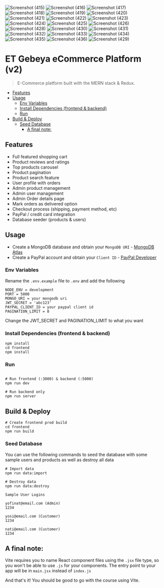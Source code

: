 ![Screenshot (415)](https://github.com/user-attachments/assets/aff09054-a3cd-4012-93be-445ad4e2171f)
![Screenshot (416)](https://github.com/user-attachments/assets/7b9e5bb7-6b0a-4f64-ae64-31a68bafbbad)
![Screenshot (417)](https://github.com/user-attachments/assets/0ce9c56a-cd6c-4612-b18d-b1d16c04ed40)
![Screenshot (418)](https://github.com/user-attachments/assets/331cd0c3-9d37-49a6-9345-6ab910365c5c)
![Screenshot (419)](https://github.com/user-attachments/assets/c534eeb0-3508-43a2-8f2d-a9038ece8b84)
![Screenshot (420)](https://github.com/user-attachments/assets/7398b6c4-b9c9-4558-b44c-0b4d08fc2761)
![Screenshot (421)](https://github.com/user-attachments/assets/266b77ef-0f84-4320-97fb-9263c04022d5)
![Screenshot (422)](https://github.com/user-attachments/assets/8f8c518b-5137-4e4e-828d-9d15aeeb2626)
![Screenshot (423)](https://github.com/user-attachments/assets/50a21c2e-a862-44f0-972c-47bdd76941a9)
![Screenshot (424)](https://github.com/user-attachments/assets/a6382a24-2438-4d42-8fc2-0c513455c680)
![Screenshot (425)](https://github.com/user-attachments/assets/f0089be6-24a1-4862-9600-ff43b2c13251)
![Screenshot (426)](https://github.com/user-attachments/assets/3c02f169-c2e9-439f-a6e2-cead79e7f8e8)
![Screenshot (428)](https://github.com/user-attachments/assets/ef2134e6-b925-401a-aa20-116dc54bc7ff)
![Screenshot (430)](https://github.com/user-attachments/assets/7552bd48-17f4-4603-b9d5-34ed8cc21a07)
![Screenshot (431)](https://github.com/user-attachments/assets/4d014fdd-5ade-478e-9031-e70c479c582f)
![Screenshot (432)](https://github.com/user-attachments/assets/ffb7cc44-d728-46c0-9f30-d7179eb9eea5)
![Screenshot (433)](https://github.com/user-attachments/assets/6f7b94aa-2f2f-492f-9b6f-d95538ab7416)
![Screenshot (434)](https://github.com/user-attachments/assets/954a3832-db3f-4483-b612-8f9285467a18)
![Screenshot (435)](https://github.com/user-attachments/assets/3ac5b48d-e3c2-482a-9882-a18535ee62e2)
![Screenshot (436)](https://github.com/user-attachments/assets/52579efa-df9b-428e-a5d1-fb400e53c212)
![Screenshot (429)](https://github.com/user-attachments/assets/789d0810-5bd6-4154-ac54-5fc09a9e6583)
# ET Gebeya eCommerce Platform (v2)

> E-Commerce platform built with the MERN stack & Redux.


- [Features](#features)
- [Usage](#usage)
  - [Env Variables](#env-variables)
  - [Install Dependencies (frontend & backend)](#install-dependencies-frontend--backend)
  - [Run](#run)
- [Build & Deploy](#build--deploy)
  - [Seed Database](#seed-database)
    - [A final note:](#a-final-note)


## Features

- Full featured shopping cart
- Product reviews and ratings
- Top products carousel
- Product pagination
- Product search feature
- User profile with orders
- Admin product management
- Admin user management
- Admin Order details page
- Mark orders as delivered option
- Checkout process (shipping, payment method, etc)
- PayPal / credit card integration
- Database seeder (products & users)

## Usage

- Create a MongoDB database and obtain your `MongoDB URI` - [MongoDB Atlas](https://www.mongodb.com/cloud/atlas/register)
- Create a PayPal account and obtain your `Client ID` - [PayPal Developer](https://developer.paypal.com/)

### Env Variables

Rename the `.env.example` file to `.env` and add the following

```
NODE_ENV = development
PORT = 5000
MONGO_URI = your mongodb uri
JWT_SECRET = 'abc123'
PAYPAL_CLIENT_ID = your paypal client id
PAGINATION_LIMIT = 8
```

Change the JWT_SECRET and PAGINATION_LIMIT to what you want

### Install Dependencies (frontend & backend)

```
npm install
cd frontend
npm install
```

### Run

```

# Run frontend (:3000) & backend (:5000)
npm run dev

# Run backend only
npm run server
```

## Build & Deploy

```
# Create frontend prod build
cd frontend
npm run build
```

### Seed Database

You can use the following commands to seed the database with some sample users and products as well as destroy all data

```
# Import data
npm run data:import

# Destroy data
npm run data:destroy
```

```
Sample User Logins

yofinat@email.com (Admin)
1234

yosi@email.com (Customer)
1234

nati@email.com (Customer)
1234
```

## A final note:

Vite requires you to name React component files using the `.jsx` file
type, so you won't be able to use `.js` for your components. The entry point to
your app will be in `main.jsx` instead of `index.js`

And that's it! You should be good to go with the course using Vite.

